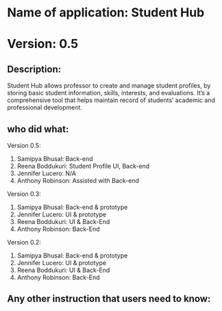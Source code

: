# Name of application: Student Hub
# Version: 0.5

## Description: 
Student Hub allows professor to create and manage student profiles, by storing basic student information, skills, interests, and evaluations. It’s a comprehensive tool that helps maintain record of students’ academic and professional development.
## who did what:
Version 0.5:
1. Samipya Bhusal: Back-end
2. Reena Boddukuri: Student Profile UI, Back-end
3. Jennifer Lucero: N/A
4. Anthony Robinson: Assisted with Back-end

Version 0.3:
1. Samipya Bhusal: Back-end & prototype
2. Jennifer Lucero: UI & prototype
3. Reena Boddukuri: UI & Back-End
4. Anthony Robinson: Back-End

Version 0.2:
1. Samipya Bhusal: Back-end & prototype
2. Jennifer Lucero: UI & prototype
3. Reena Boddukuri: UI & Back-End
4. Anthony Robinson: Back-End

## Any other instruction that users need to know:



